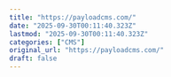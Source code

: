 ```yaml
---
title: "https://payloadcms.com/"
date: "2025-09-30T00:11:40.323Z"
lastmod: "2025-09-30T00:11:40.323Z"
categories: ["CMS"]
original_url: "https://payloadcms.com/"
draft: false
---
```

